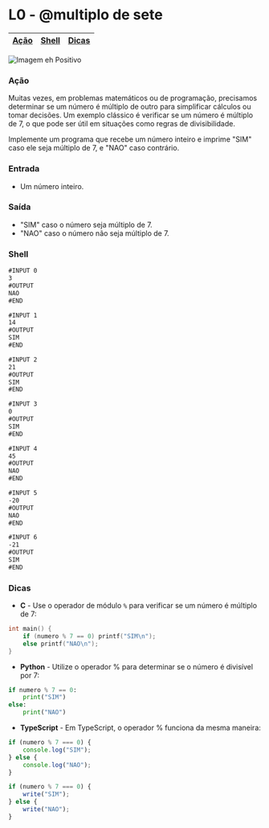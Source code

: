 # L0 - @multiplo de sete

[Ação](#ação) | [Shell](#shell) | [Dicas](#dicas)
-- | -- | --

![Imagem eh Positivo](cover.jpg)

### Ação

Muitas vezes, em problemas matemáticos ou de programação, precisamos determinar se um número é múltiplo de outro para simplificar cálculos ou tomar decisões. Um exemplo clássico é verificar se um número é múltiplo de 7, o que pode ser útil em situações como regras de divisibilidade.

Implemente um programa que recebe um número inteiro e imprime "SIM" caso ele seja múltiplo de 7, e "NAO" caso contrário.

### Entrada

- Um número inteiro.

### Saída

- "SIM" caso o número seja múltiplo de 7.
- "NAO" caso o número não seja múltiplo de 7.

### Shell

```txt
#INPUT 0
3
#OUTPUT
NAO
#END

#INPUT 1
14
#OUTPUT
SIM
#END

#INPUT 2
21
#OUTPUT
SIM
#END

#INPUT 3
0
#OUTPUT
SIM
#END

#INPUT 4
45
#OUTPUT
NAO
#END

#INPUT 5
-20
#OUTPUT
NAO
#END

#INPUT 6
-21
#OUTPUT
SIM
#END
```

### Dicas

- **C** - Use o operador de módulo `%` para verificar se um número é múltiplo de 7:
``` c
int main() {
    if (numero % 7 == 0) printf("SIM\n");
    else printf("NAO\n");
}
```

- **Python** - Utilize o operador % para determinar se o número é divisível por 7:
``` python
if numero % 7 == 0:
    print("SIM")
else:
    print("NAO")
```

- **TypeScript** - Em TypeScript, o operador % funciona da mesma maneira:
``` ts
if (numero % 7 === 0) {
    console.log("SIM");
} else {
    console.log("NAO");
}
```
``` ts
if (numero % 7 === 0) {
    write("SIM");
} else {
    write("NAO");
}
```